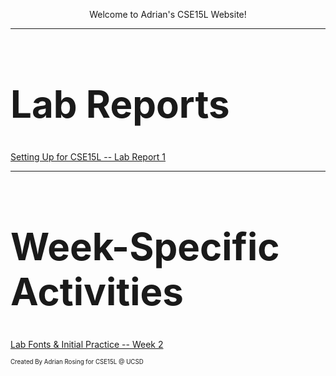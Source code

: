 <p align="center">
  Welcome to Adrian's CSE15L Website! 
</p>

---

<p align="center">
  <h1 style="font-size:60px;">Lab Reports</h1>
  <a href="https://lasteternity.github.io/cse15l-lab-reports/lab-report-1-week-2.html">Setting Up for CSE15L -- Lab Report 1</a>
</p>

---

<p align="center">
  <h1 style="font-size:60px;">Week-Specific Activities</h1>
  <a href="https://lasteternity.github.io/cse15l-lab-reports/testing.html">Lab Fonts & Initial Practice -- Week 2</a>
</p>


<sub><sup>Created By Adrian Rosing for CSE15L @ UCSD</sup></sub>

